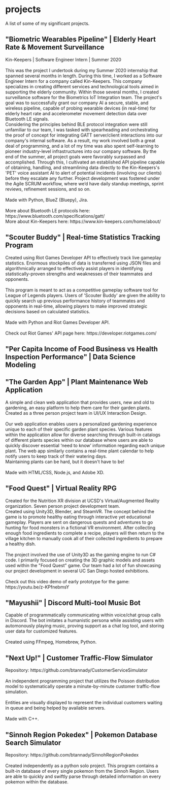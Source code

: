 <h1 id="projects">projects</h1>
A list of some of my significant projects.

<h2 id="biometrics">"Biometric Wearables Pipeline" | Elderly Heart Rate & Movement Surveillance</h2>
Kin-Keepers | Software Engineer Intern | Summer 2020
<br />
<br />
This was the project I undertook during my Summer 2020 internship that spanned several months in length. During this time, I worked as a Software Engineer Intern for a company called Kin-Keepers. This company specializes in creating different services and technological tools aimed in supporting the elderly community. Within those several months, I created surveillance software for the Biometrics IoT Integration team. The project's goal was to successfully grant our company AI a secure, stable, and wireless pipeline, capable of probing wearable devices (in real-time) for elderly heart rate and accelerometer movement detection data over Bluetooth LE signals.
<br />
Considering the principles behind BLE protocol integration were still unfamiliar to our team, I was tasked with spearheading and orchestrating the proof of concept for integrating GATT server/client interactions into our company's internal software. As a result, my work involved both a great deal of programming, and a lot of my time was also spent self-learning to pioneer industry-level infrastructures into our company software. By the end of the summer, all project goals were favorably surpassed and accomplished. 
Through this, I cultivated an established API pipeline capable of obtaining, handling, and streamlining data directly to the Kin-Keepers's 'PET' voice assistant AI to alert of potential incidents (involving our clients) before they escalate any further.
Project development was fostered under the Agile SCRUM workflow, where we’d have daily standup meetings, sprint reviews, refinement sessions, and so on.
<br />
<br />
Made with Python, BlueZ (Bluepy), Jira.
<br />
<br />
More about Bluetooth LE protocols here: https://www.bluetooth.com/specifications/gatt/
<br />
More about Kin-Keepers here: https://www.kin-keepers.com/home/about/


<h2 id="statsTracker">"Scouter Buddy" | Real-time Statistics Tracking Program</h2>
Created using Riot Games Developer API to effectively track live gameplay statistics. Enormous stockpiles of data is transferred using JSON files and algorithmically arranged to effectively assist players in identifying statistically-proven strengths and weaknesses of their teammates and opponents. 
<br />
<br />
This program is meant to act as a competitive gameplay software tool for League of Legends players. Users of 'Scouter Buddy' are given the ability to quickly search up previous performance history of teammates and opponents in real-time, allowing players to make improved strategic decisions based on calculated statistics. 
<br />
<br />
Made with Python and Riot Games Developer API.
<br />
<br />
Check out Riot Games' API page here: https://developer.riotgames.com/


<h2 id="data-science">"Per Capita Income of Food Business vs Health Inspection Performance" | Data Science Modeling</h2>


<h2 id="garden-app">"The Garden App" | Plant Maintenance Web Application</h2>
A simple and clean web application that provides users, new and old to gardening, an easy platform to help them care for their garden plants. Created as a three person project team in UI/UX Interaction Design.
<br />
<br /> 
Our web application enables users a personalized gardening experience unique to each of their specific garden plant species. Various features within the application allow for diverse searching through built-in catalogs of different plants species within our database where users are able to quickly discover essential ‘need to know’ information regarding each unique plant. The web app similarly contains a real-time plant calendar to help notify users to keep track of their watering days. 
<br />
Maintaining plants can be hard, but it doesn't have to be!
<br />
<br />
Made with HTML/CSS, Node.js, and Adobe XD.


<h2 id="food-quest">"Food Quest" | Virtual Reality RPG</h2>
Created for the Nutrition XR division at UCSD's Virtual/Augmented Reality organization. Seven person project development team. 
<br />
Created using Unity3D, Blender, and SteamVR. The concept behind the game is to promote healthy eating through interactive yet educational gameplay. Players are sent on dangerous quests and adventures to go hunting for food monsters in a fictional VR environment. After collecting enough food ingredients to complete a recipe, players will then return to the village kitchen to manually cook all of their collected ingredients to prepare a healthy dish.
<br />
<br />
The project involved the use of Unity3D as the gaming engine to run C# code. I primarily focused on creating the 3D graphic models and assets used within the "Food Quest" game. Our team had a lot of fun showcasing our project development in several UC San Diego hosted exhibitions.
<br />
<br />
Check out this video demo of early prototype for the game: https://youtu.be/z-KPfnebmsY


<h2 id="discordBot">"Mayushii" | Discord Multi-tool Music Bot</h2>
Capable of programmatically communicating within voice/chat group calls in Discord. The bot imitates a humanistic persona while assisting users with automonously playing music, proving support as a chat log tool, and storing user data for customized features.
<br />
<br />
Created using FFmpeg, Homebrew, Python. 


<h2 id="Next Up!">"Next Up!" | Customer Traffic-Flow Simulator</h2>
Repository: https://github.com/btannady/CustomerServiceSimulator
<br />
<br />
An independent programming project that utilizes the Poisson distribution model to systematically operate a minute-by-minute customer traffic-flow simulation.
<br />
<br />
Entities are visually displayed to represent the individual customers waiting in queue and being helped by available servers.
<br />
<br />
Made with C++.


<h2 id="pokedex">"Sinnoh Region Pokedex" | Pokemon Database Search Simulator</h2>
Repository: https://github.com/btannady/SinnohRegionPokedex
<br />
<br />
Created independently as a python solo project. This program contains a built-in database of every single pokemon from the Sinnoh Region. Users are able to quickly and swiftly parse through detailed information on every pokemon within the database.
